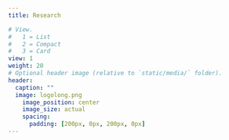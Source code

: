 ```yaml
---
title: Research

# View.
#   1 = List
#   2 = Compact
#   3 = Card
view: 1 
weight: 20
# Optional header image (relative to `static/media/` folder).
header:
  caption: ""
  image: logolong.png
    image_position: center
    image_size: actual
    spacing:
      padding: [200px, 0px, 200px, 0px]
---
```

